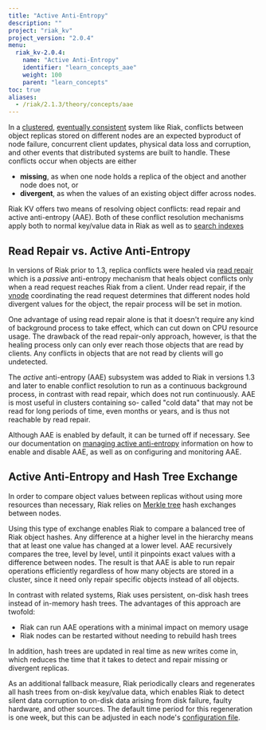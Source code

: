 ```yaml
---
title: "Active Anti-Entropy"
description: ""
project: "riak_kv"
project_version: "2.0.4"
menu:
  riak_kv-2.0.4:
    name: "Active Anti-Entropy"
    identifier: "learn_concepts_aae"
    weight: 100
    parent: "learn_concepts"
toc: true
aliases:
  - /riak/2.1.3/theory/concepts/aae
---
```


[cluster ops v3 mdc]: /riak/kv/2.0.4/using/cluster-operations/v3-multi-datacenter
[concept clusters]: /riak/kv/2.0.4/learn/concepts/clusters
[concept eventual consistency]: /riak/kv/2.0.4/learn/concepts/eventual-consistency
[config v3 mdc]: /riak/kv/2.0.4/configuring/v3-multi-datacenter
[glossary read rep]: /riak/kv/2.0.4/learn/glossary/#read-repair
[glossary vnode]: /riak/kv/2.0.4/learn/glossary/#vnode
[Merkle tree]: http://en.wikipedia.org/wiki/Merkle_tree
[usage search]: /riak/kv/2.0.4/developing/usage/search


In a [clustered][concept clusters], [eventually consistent][concept eventual consistency] system like Riak, conflicts between object replicas stored
on different nodes are an expected byproduct of node failure, concurrent
client updates, physical data loss and corruption, and other events that
distributed systems are built to handle. These conflicts occur when
objects are either

* **missing**, as when one node holds a replica of the object and
  another node does not, or
* **divergent**, as when the values of an existing object differ across
  nodes.

Riak KV offers two means of resolving object conflicts: read repair and
active anti-entropy (AAE). Both of these conflict resolution mechanisms
apply both to normal key/value data in Riak as well as to
[search indexes][usage search]


## Read Repair vs. Active Anti-Entropy

In versions of Riak prior to 1.3, replica conflicts were healed via
[read repair][glossary read rep] which is a _passive_
anti-entropy mechanism that heals object conflicts only when a read
request reaches Riak from a client. Under read repair, if the
[vnode][glossary vnode] coordinating the read request determines
that different nodes hold divergent values for the object, the repair
process will be set in motion.

One advantage of using read repair alone is that it doesn't require any
kind of background process to take effect, which can cut down on CPU
resource usage. The drawback of the read repair-only approach, however,
is that the healing process only can only ever reach those objects that
are read by clients. Any conflicts in objects that are not read by
clients will go undetected.

The _active_ anti-entropy (AAE) subsystem was added to Riak in
versions 1.3 and later to enable conflict resolution to run as a
continuous background process, in contrast with read repair, which does
not run continuously. AAE is most useful in clusters containing so-
called "cold data" that may not be read for long periods of time, even
months or years, and is thus not reachable by read repair.

Although AAE is enabled by default, it can be turned off if necessary.
See our documentation on [managing active anti-entropy][cluster ops v3 mdc]
information on how to enable and disable AAE, as well as on configuring
and monitoring AAE.

## Active Anti-Entropy and Hash Tree Exchange

In order to compare object values between replicas without using more
resources than necessary, Riak relies on [Merkle
tree] hash exchanges between
nodes.

Using this type of exchange enables Riak to compare a balanced tree of
Riak object hashes. Any difference at a higher level in the hierarchy
means that at least one value has changed at a lower level. AAE
recursively compares the tree, level by level, until it pinpoints exact
values with a difference between nodes. The result is that AAE is able
to run repair operations efficiently regardless of how many objects are
stored in a cluster, since it need only repair specific objects instead
of all objects.

In contrast with related systems, Riak uses persistent, on-disk hash
trees instead of in-memory hash trees. The advantages of this approach
are twofold:

* Riak can run AAE operations with a minimal impact on memory usage
* Riak nodes can be restarted without needing to rebuild hash trees

In addition, hash trees are updated in real time as new writes come in,
which reduces the time that it takes to detect and repair missing or
divergent replicas.

As an additional fallback measure, Riak periodically clears and
regenerates all hash trees from on-disk key/value data, which enables
Riak to detect silent data corruption to on-disk data arising from disk
failure, faulty hardware, and other sources. The default time period for
this regeneration is one week, but this can be adjusted in each node's
[configuration file][config v3 mdc].
